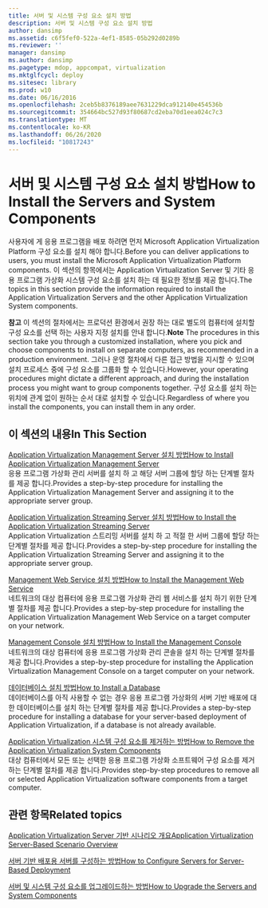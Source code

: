 ```yaml
---
title: 서버 및 시스템 구성 요소 설치 방법
description: 서버 및 시스템 구성 요소 설치 방법
author: dansimp
ms.assetid: c6f5fef0-522a-4ef1-8585-05b292d0289b
ms.reviewer: ''
manager: dansimp
ms.author: dansimp
ms.pagetype: mdop, appcompat, virtualization
ms.mktglfcycl: deploy
ms.sitesec: library
ms.prod: w10
ms.date: 06/16/2016
ms.openlocfilehash: 2ceb5b8376189aee7631229dca912140e454536b
ms.sourcegitcommit: 354664bc527d93f80687cd2eba70d1eea024c7c3
ms.translationtype: MT
ms.contentlocale: ko-KR
ms.lasthandoff: 06/26/2020
ms.locfileid: "10817243"
---
```

# <span data-ttu-id="6a3da-103">서버 및 시스템 구성 요소 설치 방법</span><span class="sxs-lookup"><span data-stu-id="6a3da-103">How to Install the Servers and System Components</span></span>


<span data-ttu-id="6a3da-104">사용자에 게 응용 프로그램을 배포 하려면 먼저 Microsoft Application Virtualization Platform 구성 요소를 설치 해야 합니다.</span><span class="sxs-lookup"><span data-stu-id="6a3da-104">Before you can deliver applications to users, you must install the Microsoft Application Virtualization Platform components.</span></span> <span data-ttu-id="6a3da-105">이 섹션의 항목에서는 Application Virtualization Server 및 기타 응용 프로그램 가상화 시스템 구성 요소를 설치 하는 데 필요한 정보를 제공 합니다.</span><span class="sxs-lookup"><span data-stu-id="6a3da-105">The topics in this section provide the information required to install the Application Virtualization Servers and the other Application Virtualization System components.</span></span>

<span data-ttu-id="6a3da-106">**참고**  이 섹션의 절차에서는 프로덕션 환경에서 권장 하는 대로 별도의 컴퓨터에 설치할 구성 요소를 선택 하는 사용자 지정 설치를 안내 합니다.</span><span class="sxs-lookup"><span data-stu-id="6a3da-106">**Note** The procedures in this section take you through a customized installation, where you pick and choose components to install on separate computers, as recommended in a production environment.</span></span> <span data-ttu-id="6a3da-107">그러나 운영 절차에서 다른 접근 방법을 지시할 수 있으며 설치 프로세스 중에 구성 요소를 그룹화 할 수 있습니다.</span><span class="sxs-lookup"><span data-stu-id="6a3da-107">However, your operating procedures might dictate a different approach, and during the installation process you might want to group components together.</span></span> <span data-ttu-id="6a3da-108">구성 요소를 설치 하는 위치에 관계 없이 원하는 순서 대로 설치할 수 있습니다.</span><span class="sxs-lookup"><span data-stu-id="6a3da-108">Regardless of where you install the components, you can install them in any order.</span></span>

 

## <span data-ttu-id="6a3da-109">이 섹션의 내용</span><span class="sxs-lookup"><span data-stu-id="6a3da-109">In This Section</span></span>


<a href="" id="how-to-install-application-virtualization-management-server"></a>[<span data-ttu-id="6a3da-110">Application Virtualization Management Server 설치 방법</span><span class="sxs-lookup"><span data-stu-id="6a3da-110">How to Install Application Virtualization Management Server</span></span>](how-to-install-application-virtualization-management-server.md)  
<span data-ttu-id="6a3da-111">응용 프로그램 가상화 관리 서버를 설치 하 고 해당 서버 그룹에 할당 하는 단계별 절차를 제공 합니다.</span><span class="sxs-lookup"><span data-stu-id="6a3da-111">Provides a step-by-step procedure for installing the Application Virtualization Management Server and assigning it to the appropriate server group.</span></span>

<a href="" id="how-to-install-the-application-virtualization-streaming-server"></a>[<span data-ttu-id="6a3da-112">Application Virtualization Streaming Server 설치 방법</span><span class="sxs-lookup"><span data-stu-id="6a3da-112">How to Install the Application Virtualization Streaming Server</span></span>](how-to-install-the-application-virtualization-streaming-server.md)  
<span data-ttu-id="6a3da-113">Application Virtualization 스트리밍 서버를 설치 하 고 적절 한 서버 그룹에 할당 하는 단계별 절차를 제공 합니다.</span><span class="sxs-lookup"><span data-stu-id="6a3da-113">Provides a step-by-step procedure for installing the Application Virtualization Streaming Server and assigning it to the appropriate server group.</span></span>

<a href="" id="how-to-install-the-management-web-service"></a>[<span data-ttu-id="6a3da-114">Management Web Service 설치 방법</span><span class="sxs-lookup"><span data-stu-id="6a3da-114">How to Install the Management Web Service</span></span>](how-to-install-the-management-web-service.md)  
<span data-ttu-id="6a3da-115">네트워크의 대상 컴퓨터에 응용 프로그램 가상화 관리 웹 서비스를 설치 하기 위한 단계별 절차를 제공 합니다.</span><span class="sxs-lookup"><span data-stu-id="6a3da-115">Provides a step-by-step procedure for installing the Application Virtualization Management Web Service on a target computer on your network.</span></span>

<a href="" id="how-to-install-the-management-console"></a>[<span data-ttu-id="6a3da-116">Management Console 설치 방법</span><span class="sxs-lookup"><span data-stu-id="6a3da-116">How to Install the Management Console</span></span>](how-to-install-the-management-console.md)  
<span data-ttu-id="6a3da-117">네트워크의 대상 컴퓨터에 응용 프로그램 가상화 관리 콘솔을 설치 하는 단계별 절차를 제공 합니다.</span><span class="sxs-lookup"><span data-stu-id="6a3da-117">Provides a step-by-step procedure for installing the Application Virtualization Management Console on a target computer on your network.</span></span>

<a href="" id="how-to-install-a-database"></a>[<span data-ttu-id="6a3da-118">데이터베이스 설치 방법</span><span class="sxs-lookup"><span data-stu-id="6a3da-118">How to Install a Database</span></span>](how-to-install-a-database.md)  
<span data-ttu-id="6a3da-119">데이터베이스를 아직 사용할 수 없는 경우 응용 프로그램 가상화의 서버 기반 배포에 대 한 데이터베이스를 설치 하는 단계별 절차를 제공 합니다.</span><span class="sxs-lookup"><span data-stu-id="6a3da-119">Provides a step-by-step procedure for installing a database for your server-based deployment of Application Virtualization, if a database is not already available.</span></span>

<a href="" id="how-to-remove-the-application-virtualization-system-components"></a>[<span data-ttu-id="6a3da-120">Application Virtualization 시스템 구성 요소를 제거하는 방법</span><span class="sxs-lookup"><span data-stu-id="6a3da-120">How to Remove the Application Virtualization System Components</span></span>](how-to-remove-the-application-virtualization-system-components.md)  
<span data-ttu-id="6a3da-121">대상 컴퓨터에서 모든 또는 선택한 응용 프로그램 가상화 소프트웨어 구성 요소를 제거 하는 단계별 절차를 제공 합니다.</span><span class="sxs-lookup"><span data-stu-id="6a3da-121">Provides step-by-step procedures to remove all or selected Application Virtualization software components from a target computer.</span></span>

## <span data-ttu-id="6a3da-122">관련 항목</span><span class="sxs-lookup"><span data-stu-id="6a3da-122">Related topics</span></span>


[<span data-ttu-id="6a3da-123">Application Virtualization Server 기반 시나리오 개요</span><span class="sxs-lookup"><span data-stu-id="6a3da-123">Application Virtualization Server-Based Scenario Overview</span></span>](application-virtualization-server-based-scenario-overview.md)

[<span data-ttu-id="6a3da-124">서버 기반 배포용 서버를 구성하는 방법</span><span class="sxs-lookup"><span data-stu-id="6a3da-124">How to Configure Servers for Server-Based Deployment</span></span>](how-to-configure-servers-for-server-based-deployment.md)

[<span data-ttu-id="6a3da-125">서버 및 시스템 구성 요소를 업그레이드하는 방법</span><span class="sxs-lookup"><span data-stu-id="6a3da-125">How to Upgrade the Servers and System Components</span></span>](how-to-upgrade-the-servers-and-system-components.md)

 

 





